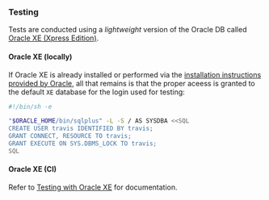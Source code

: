 ### Testing
Tests are conducted using a _lightweight_ version of the Oracle DB called [Oracle XE (Xpress Edition)](https://www.oracle.com/database/technologies/appdev/xe.html).

#### Oracle XE (locally)
If Oracle XE is already installed or performed via the [installation instructions provided by Oracle](https://www.oracle.com/database/technologies/appdev/xe/quickstart.html), all that remains is that the proper aceess is granted to the default `XE` database for the login used for testing:

```sh
#!/bin/sh -e

"$ORACLE_HOME/bin/sqlplus" -L -S / AS SYSDBA <<SQL
CREATE USER travis IDENTIFIED BY travis;
GRANT CONNECT, RESOURCE TO travis;
GRANT EXECUTE ON SYS.DBMS_LOCK TO travis;
SQL
```

#### Oracle XE (CI)
Refer to [Testing with Oracle XE](https://github.com/ugate/repo/tree/master/oracle#readme) for documentation.